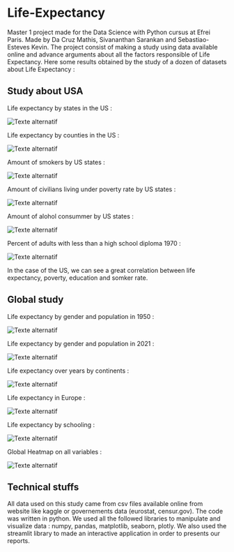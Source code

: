 # Life-Expectancy

Master 1 project made for the Data Science with Python cursus at Efrei Paris.
Made by Da Cruz Mathis, Sivananthan Sarankan and Sebastiao-Esteves Kevin.
The project consist of making a study using data available online and advance arguments about all the factors responsible of Life Expectancy.
Here some results obtained by the study of a dozen of datasets about Life Expectancy :

## Study about USA

Life expectancy by states in the US :

![Texte alternatif](img/US_Life_Expectancy.png)

Life expectancy by counties in the US :

![Texte alternatif](img/US_Life_Expectancy_by_counties.png)

Amount of smokers by US states : 

![Texte alternatif](img/US_smoker_rate.png)

Amount of civilians living under poverty rate by US states : 

![Texte alternatif](img/US_poverty_rate.png)

Amount of alohol consummer by US states : 

![Texte alternatif](img/US_alcohol_consumption.png)

Percent of adults with less than a high school diploma 1970 : 

![Texte alternatif](img/Percent_of_adults_with_less_than_a_high_school_diploma_1970.png)

In the case of the US, we can see a great correlation between life expectancy, poverty, education and somker rate. 

## Global study

Life expectancy by gender and population in 1950 :

![Texte alternatif](img/Life_expectancy_by_gender_and_population_in_1950.png)

Life expectancy by gender and population in 2021 :

![Texte alternatif](img/Life_expectancy_by_gender_and_population_in_2021.png)

Life expectancy over years by continents :

![Texte alternatif](img/Life_expectancy_over_years_by_continents.png)

Life expectancy in Europe :

![Texte alternatif](img/europe_life_expectancy.png)

Life expectancy by schooling :

![Texte alternatif](img/Life_expectancy_by_schooling.png)


Global Heatmap on all variables :

![Texte alternatif](img/heatmap.png)

## Technical stuffs

All data used on this study came from csv files available online from website like kaggle or governements data (eurostat, censur.gov).
The code was written in python.
We used all the followed libraries to manipulate and visualize data : numpy, pandas, matplotlib, seaborn, plotly.
We also used the streamlit library to made an interactive application in order to presents our reports.
